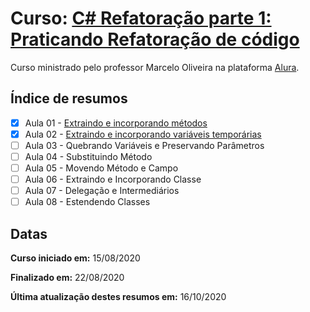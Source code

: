 # Curso: [C# Refatoração parte 1: Praticando Refatoração de código](https://www.alura.com.br/curso-online-csharp-refatorando-codigo)

Curso ministrado pelo professor Marcelo Oliveira na plataforma [Alura](https://cursos.alura.com.br/dashboard).

## Índice de resumos

- [X] Aula 01 - [Extraindo e incorporando métodos](https://github.com/oliviamattiazzo/Resumos/blob/master/CSharpRefatoracao1/Aula01_ExtraindoIncorporandoMetodos.md)
- [X] Aula 02 - [Extraindo e incorporando variáveis temporárias](https://github.com/oliviamattiazzo/Resumos/blob/master/CSharpRefatoracao1/Aula02_ExtraindoIncorporandoVariaveisTemporarias.md)
- [ ] Aula 03 - Quebrando Variáveis e Preservando Parâmetros
- [ ] Aula 04 - Substituindo Método
- [ ] Aula 05 - Movendo Método e Campo
- [ ] Aula 06 - Extraindo e Incorporando Classe
- [ ] Aula 07 - Delegação e Intermediários
- [ ] Aula 08 - Estendendo Classes

## Datas

**Curso iniciado em:** 15/08/2020

**Finalizado em:** 22/08/2020

**Última atualização destes resumos em:** 16/10/2020